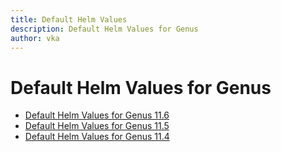 ```yaml
---
title: Default Helm Values
description: Default Helm Values for Genus
author: vka
---
```


# Default Helm Values for Genus

- [Default Helm Values for Genus 11.6](genus-11.6.md)
- [Default Helm Values for Genus 11.5](genus-11.5.md)
- [Default Helm Values for Genus 11.4](genus-11.4.md)
